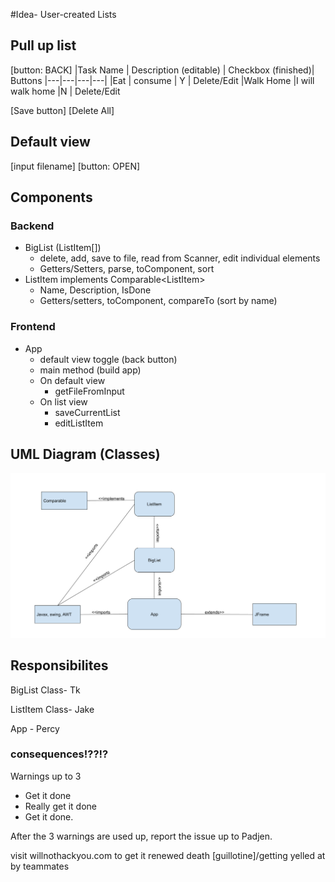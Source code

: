 #Idea- User-created Lists

## Pull up list

[button: BACK]
|Task Name  | Description (editable)   |  Checkbox (finished)| Buttons
|---|---|---|---|
|Eat  | consume | Y | Delete/Edit
|Walk Home  |I will walk home  |N |  Delete/Edit

[Save button] [Delete All]

## Default view

[input filename] [button: OPEN]

## Components

### Backend

- BigList (ListItem[])
  - delete, add, save to file, read from Scanner, edit individual elements
  - Getters/Setters, parse, toComponent, sort
- ListItem implements Comparable\<ListItem>
  - Name, Description, IsDone
  - Getters/setters, toComponent, compareTo (sort by name)
  
### Frontend

- App
  - default view toggle (back button)
  - main method (build app)
  - On default view
    - getFileFromInput
  - On list view
    - saveCurrentList
    - editListItem

## UML Diagram (Classes)

![UML Diagram](./UML.png)

## Responsibilites

BigList Class- Tk

ListItem Class- Jake

App - Percy

### consequences!??!?

Warnings up to 3

- Get it done
- Really get it done
- Get it done.

After the 3 warnings are used up, report the issue up to Padjen.  

visit willnothackyou.com to get it renewed
death [guillotine]/getting yelled at by teammates
